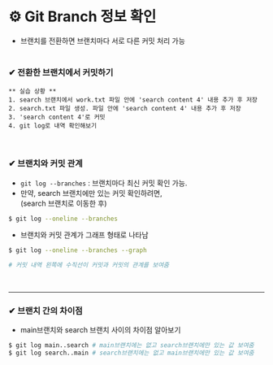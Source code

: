 # ⚙ Git Branch 정보 확인

+ 브랜치를 전환하면 브랜치마다 서로 다른 커밋 처리 가능
<br /><br />

### ✔ 전환한 브랜치에서 커밋하기

    ** 실습 상황 **
    1. search 브랜치에서 work.txt 파일 안에 'search content 4' 내용 추가 후 저장
    2. search.txt 파일 생성. 파일 안에 'search content 4' 내용 추가 후 저장
    3. 'search content 4'로 커밋
    4. git log로 내역 확인해보기
<br />

### ✔ 브랜치와 커밋 관계
+ `git log --branches` : 브랜치마다 최신 커밋 확인 가능.
+ 만약, search 브랜치에만 있는 커밋 확인하려면, <br>(search 브랜치로 이동한 후)
```bash
$ git log --oneline --branches
```

+ 브랜치와 커밋 관계가 그래프 형태로 나타남
```bash
$ git log --oneline --branches --graph

# 커밋 내역 왼쪽에 수직선이 커밋과 커밋의 관계를 보여줌
```

<br><hr>

### ✔ 브랜치 간의 차이점

+ main브랜치와 search 브랜치 사이의 차이점 알아보기
```bash
$ git log main..search # main브랜치에는 없고 search브랜치에만 있는 값 보여줌
$ git log search..main # search브랜치에는 없고 main브랜치에만 있는 값 보여줌
```

